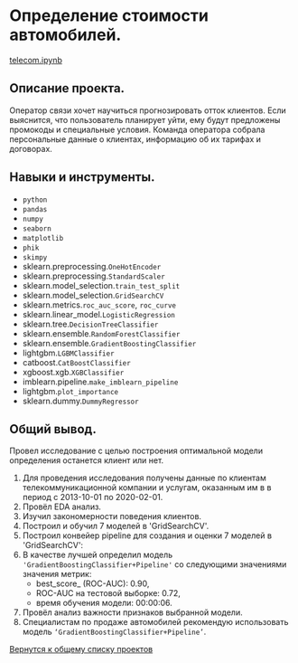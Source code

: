 # Определение стоимости автомобилей.

[telecom.ipynb](telecom.ipynb "notebook.ipynb")


## Описание проекта.

Оператор связи хочет научиться прогнозировать отток клиентов. Если выяснится, что пользователь планирует уйти, ему будут предложены промокоды и специальные условия. Команда оператора собрала персональные данные о клиентах, информацию об их тарифах и договорах.


## Навыки и инструменты.

* `python`
* `pandas`  
* `numpy`  
* `seaborn`  
* `matplotlib`
* `phik`  
* `skimpy`
* sklearn.preprocessing.`OneHotEncoder`
* sklearn.preprocessing.`StandardScaler`
* sklearn.model_selection.`train_test_split`
* sklearn.model_selection.`GridSearchCV`
* sklearn.metrics.`roc_auc_score`, `roc_curve`
* sklearn.linear_model.`LogisticRegression`
* sklearn.tree.`DecisionTreeClassifier`
* sklearn.ensemble.`RandomForestClassifier`
* sklearn.ensemble.`GradientBoostingClassifier`
* lightgbm.`LGBMClassifier`
* catboost.`CatBoostClassifier`
* xgboost.xgb.`XGBClassifier`
* imblearn.pipeline.`make_imblearn_pipeline`
* lightgbm.`plot_importance`
* sklearn.dummy.`DummyRegressor`


## Общий вывод.

Провел исследование с целью построения оптимальной модели определения останется клиент или нет.  

1. Для проведения исследования получены данные по клиентам телекоммуникационной компании и услугам, оказанным им в в период с 2013-10-01 по 2020-02-01.
2. Провёл EDA анализ.
3. Изучил закономерности поведения клиентов.
4. Построил и обучил 7 моделей в 'GridSearchCV'.
5. Построил конвейер pipeline для создания и оценки 7 моделей в 'GridSearchCV':
6. В качестве лучшей определил модель `'GradientBoostingClassifier+Pipeline'` со следующими значениями значения метрик:
    * best_score_ (ROC-AUC): 0.90,
    * ROC-AUC на тестовой выборке: 0.72,
    * время обучения модели: 00:00:06.
7. Провёл анализ важности признаков выбранной модели.
8. Специалистам по продаже автомобилей рекомендую использовать модель `‘GradientBoostingClassifier+Pipeline’`.

[Вернутся к общему списку проектов](../README.md)